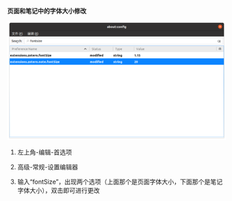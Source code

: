 **页面和笔记中的字体大小修改**

<img src="zotero.assets/image-20201230101708740.png" style="zoom:50%;" />

1. 左上角-编辑-首选项

2. 高级-常规-设置编辑器

3. 输入“fontSize”，出现两个选项（上面那个是页面字体大小，下面那个是笔记字体大小），双击即可进行更改













